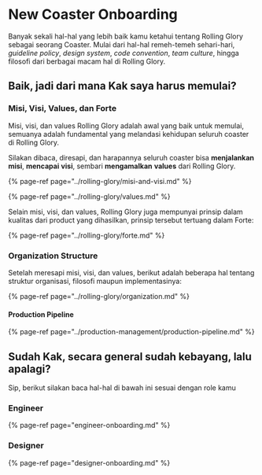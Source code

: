 # New Coaster Onboarding

Banyak sekali hal-hal yang lebih baik kamu ketahui tentang Rolling Glory sebagai seorang Coaster. Mulai dari hal-hal remeh-temeh sehari-hari, _guideline policy_, _design system_, _code convention_, _team culture_, hingga filosofi dari berbagai macam hal di Rolling Glory.

## Baik, jadi dari mana Kak saya harus memulai?

### Misi, Visi, Values, dan Forte

Misi, visi, dan values Rolling Glory adalah awal yang baik untuk memulai, semuanya adalah fundamental yang melandasi kehidupan seluruh coaster di Rolling Glory.

Silakan dibaca, diresapi, dan harapannya seluruh coaster bisa **menjalankan** **misi**, **mencapai** **visi**, sembari **mengamalkan** **values** dari Rolling Glory.

{% page-ref page="../rolling-glory/misi-and-visi.md" %}

{% page-ref page="../rolling-glory/values.md" %}

Selain misi, visi, dan values, Rolling Glory juga mempunyai prinsip dalam kualitas dari product yang dihasilkan, prinsip tersebut tertuang dalam Forte:

{% page-ref page="../rolling-glory/forte.md" %}

### Organization Structure

Setelah meresapi misi, visi, dan values, berikut adalah beberapa hal tentang struktur organisasi, filosofi maupun implementasinya:

{% page-ref page="../rolling-glory/organization.md" %}

#### Production Pipeline

{% page-ref page="../production-management/production-pipeline.md" %}

## Sudah Kak, secara general sudah kebayang, lalu apalagi?

Sip, berikut silakan baca hal-hal di bawah ini sesuai dengan role kamu

### Engineer

{% page-ref page="engineer-onboarding.md" %}

### Designer

{% page-ref page="designer-onboarding.md" %}









### 


